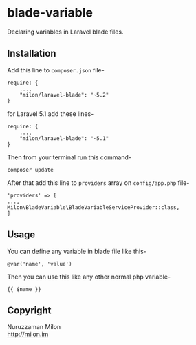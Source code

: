 # blade-variable

Declaring variables in Laravel blade files.

## Installation

Add this line to `composer.json` file-

```
require: {
    ...,
    "milon/laravel-blade": "~5.2"
}
```

for Laravel 5.1 add these lines-

```
require: {
    ...,
    "milon/laravel-blade": "~5.1"
}
```

Then from your terminal run this command-

```
composer update
```

After that add this line to `providers` array on `config/app.php` file-

```
'providers' => [
...,
Milon\BladeVariable\BladeVariableServiceProvider::class,
]
```

## Usage

You can define any variable in blade file like this-

```
@var('name', 'value')
```

Then you can use this like any other normal php variable-

```
{{ $name }}
```

## Copyright

Nuruzzaman Milon  
http://milon.im

